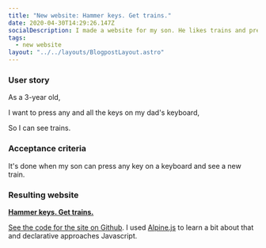 ```yaml
---
title: "New website: Hammer keys. Get trains."
date: 2020-04-30T14:29:26.147Z
socialDescription: I made a website for my son. He likes trains and pressing keys on my keyboard.
tags:
  - new website
layout: "../../layouts/BlogpostLayout.astro"
---
```


### User story

As a 3-year old,

I want to press any and all the keys on my dad's keyboard,

So I can see trains.

### Acceptance criteria

It's done when my son can press any key on a keyboard and see a new train.

### Resulting website

**[Hammer keys. Get trains.](https://hammer-keys-get-trains.netlify.app)**

[See the code for the site on Github](https://github.com/edjw/hammer-keys-get-trains). I used [Alpine.js](https://github.com/alpinejs/alpine/) to learn a bit about that and declarative approaches Javascript.
